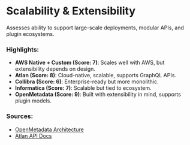 # Scalability & Extensibility

Assesses ability to support large-scale deployments, modular APIs, and plugin ecosystems.

### Highlights:

- **AWS Native + Custom (Score: 7)**: Scales well with AWS, but extensibility depends on design.
- **Atlan (Score: 8)**: Cloud-native, scalable, supports GraphQL APIs.
- **Collibra (Score: 6)**: Enterprise-ready but more monolithic.
- **Informatica (Score: 7)**: Scalable but tied to ecosystem.
- **OpenMetadata (Score: 9)**: Built with extensibility in mind, supports plugin models.

### Sources:
- [OpenMetadata Architecture](https://openmetadata.io/docs/architecture/)
- [Atlan API Docs](https://developer.atlan.com/)
